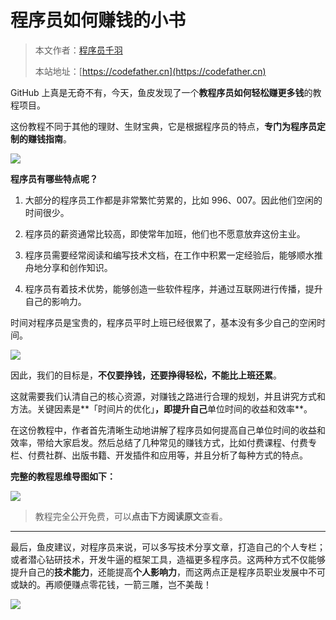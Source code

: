 # 程序员如何赚钱的小书

> 本文作者：[程序员千羽](https://yuyuanweb.feishu.cn/wiki/Abldw5WkjidySxkKxU2cQdAtnah)
>
> 本站地址：[https://codefather.cn](https://codefather.cn)

GitHub 上真是无奇不有，今天，鱼皮发现了一个**教程序员如何轻松赚更多钱**的教程项目。

这份教程不同于其他的理财、生财宝典，它是根据程序员的特点，**专门为程序员定制的赚钱指南**。

![](https://pic.yupi.icu/5563/202311091029884.jpeg)

**程序员有哪些特点呢？**

1. 大部分的程序员工作都是非常繁忙劳累的，比如 996、007。因此他们空闲的时间很少。

2. 程序员的薪资通常比较高，即使常年加班，他们也不愿意放弃这份主业。

3. 程序员需要经常阅读和编写技术文档，在工作中积累一定经验后，能够顺水推舟地分享和创作知识。

4. 程序员有着技术优势，能够创造一些软件程序，并通过互联网进行传播，提升自己的影响力。

时间对程序员是宝贵的，程序员平时上班已经很累了，基本没有多少自己的空闲时间。

![](https://pic.yupi.icu/5563/202311091029073.png)

因此，我们的目标是，**不仅要挣钱，还要挣得轻松，不能比上班还累**。

这就需要我们认清自己的核心资源，对赚钱之路进行合理的规划，并且讲究方式和方法。关键因素是**「时间片的优化」**，即提升自己**单位时间的收益和效率**。

在这份教程中，作者首先清晰生动地讲解了程序员如何提高自己单位时间的收益和效率，带给大家启发。然后总结了几种常见的赚钱方式，比如付费课程、付费专栏、付费社群、出版书籍、开发插件和应用等，并且分析了每种方式的特点。

**完整的教程思维导图如下：**



![](https://pic.yupi.icu/5563/202311091029919.jpeg)



> 教程完全公开免费，可以**点击下方阅读原文**查看。

------

最后，鱼皮建议，对程序员来说，可以多写技术分享文章，打造自己的个人专栏；或者潜心钻研技术，开发牛逼的框架工具，造福更多程序员。这两种方式不仅能够提升自己的**技术能力**，还能提高**个人影响力**，而这两点正是程序员职业发展中不可或缺的。再顺便赚点零花钱，一箭三雕，岂不美哉！

![](https://pic.yupi.icu/5563/202311091029893.jpeg)